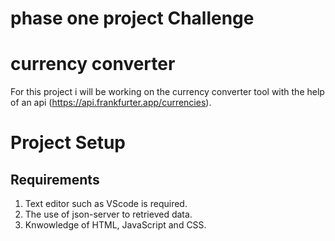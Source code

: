 # phase one project Challenge 

# currency converter


For this project i will be working on the currency converter tool with the help  of an api (https://api.frankfurter.app/currencies).


 # Project Setup

 ## Requirements

 1. Text editor such as VScode is required.
 2. The use of json-server to retrieved data.
 3. Knwowledge of HTML, JavaScript and CSS.